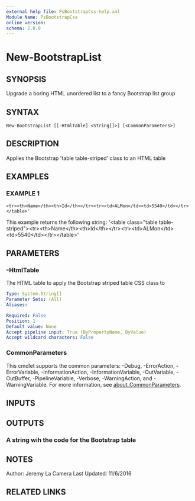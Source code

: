 ```yaml
---
external help file: PsBootstrapCss-help.xml
Module Name: PsBootstrapCss
online version:
schema: 2.0.0
---
```


# New-BootstrapList

## SYNOPSIS
Upgrade a boring HTML unordered list to a fancy Bootstrap list group

## SYNTAX

```
New-BootstrapList [[-HtmlTable] <String[]>] [<CommonParameters>]
```

## DESCRIPTION
Applies the Bootstrap 'table table-striped' class to an HTML table

## EXAMPLES

### EXAMPLE 1
```
<tr><th>Name</th><th>Id</th></tr><tr><td>ALMon</td><td>5540</td></tr></table>'
```

This example returns the following string:
'\<table class="table table-striped"\>\<tr\>\<th\>Name\</th\>\<th\>Id\</th\>\</tr\>\<tr\>\<td\>ALMon\</td\>\<td\>5540\</td\>\</tr\>\</table\>'

## PARAMETERS

### -HtmlTable
The HTML table to apply the Bootstrap striped table CSS class to

```yaml
Type: System.String[]
Parameter Sets: (All)
Aliases:

Required: False
Position: 1
Default value: None
Accept pipeline input: True (ByPropertyName, ByValue)
Accept wildcard characters: False
```

### CommonParameters
This cmdlet supports the common parameters: -Debug, -ErrorAction, -ErrorVariable, -InformationAction, -InformationVariable, -OutVariable, -OutBuffer, -PipelineVariable, -Verbose, -WarningAction, and -WarningVariable. For more information, see [about_CommonParameters](http://go.microsoft.com/fwlink/?LinkID=113216).

## INPUTS

## OUTPUTS

### A string wih the code for the Bootstrap table
## NOTES
Author: Jeremy La Camera
Last Updated: 11/6/2016

## RELATED LINKS
